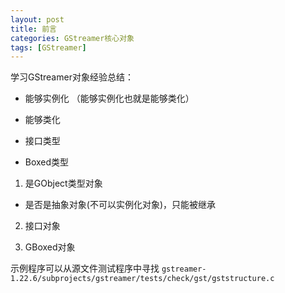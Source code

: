 ```yaml
---
layout: post
title: 前言
categories: GStreamer核心对象
tags: [GStreamer]
---
```


学习GStreamer对象经验总结：

- 能够实例化 （能够实例化也就是能够类化）

- 能够类化

- 接口类型

- Boxed类型

1. 是GObject类型对象

  - 是否是抽象对象(不可以实例化对象)，只能被继承

2. 接口对象

3. GBoxed对象

示例程序可以从源文件测试程序中寻找 `gstreamer-1.22.6/subprojects/gstreamer/tests/check/gst/gststructure.c`